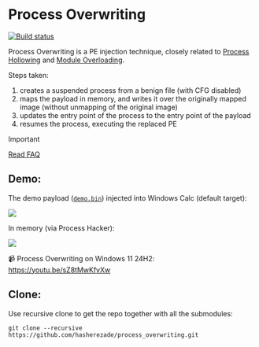 # Process Overwriting

[![Build status](https://ci.appveyor.com/api/projects/status/ck9hb3928pud618b?svg=true)](https://ci.appveyor.com/project/hasherezade/process-overwriting)

Process Overwriting is a PE injection technique, closely related to [Process Hollowing](https://github.com/hasherezade/libpeconv/tree/master/run_pe) and [Module Overloading](https://github.com/hasherezade/module_overloading).

Steps taken:

1. creates a suspended process from a benign file (with CFG disabled)
2. maps the payload in memory, and writes it over the originally mapped image (without unmapping of the original image)
3. updates the entry point of the process to the entry point of the payload
4. resumes the process, executing the replaced PE

> [!IMPORTANT]  
> [Read FAQ](https://github.com/hasherezade/process_overwriting/wiki)

Demo:
-

The demo payload ([`demo.bin`](https://github.com/hasherezade/process_overwriting/blob/master/demo.bin)) injected into Windows Calc (default target):

![](/docs/img/demo1.png)

In memory (via Process Hacker):

![](docs/img/demo_view.png)

📹 Process Overwriting on Windows 11 24H2: https://youtu.be/sZ8tMwKfvXw

Clone:
-
Use recursive clone to get the repo together with all the submodules:
```console
git clone --recursive https://github.com/hasherezade/process_overwriting.git
```
